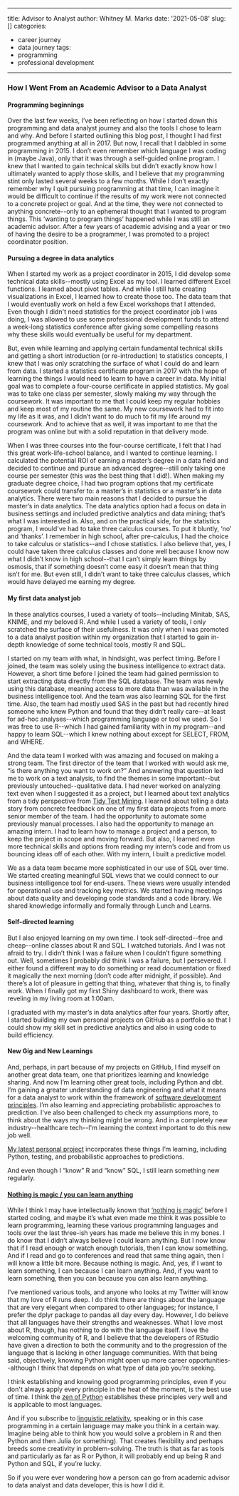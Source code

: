  
---
title: Advisor to Analyst
author: Whitney M. Marks
date: '2021-05-08'
slug: []
categories:
  - career journey
  - data journey
tags:
  - programming
  - professional development
---

### How I Went From an Academic Advisor to a Data Analyst

#### Programming beginnings

Over the last few weeks, I’ve been reflecting on how I started down this programming and data analyst journey and also the tools I chose to learn and why. And before I started outlining this blog post, I thought I had first programmed anything at all in 2017. But now, I recall that I dabbled in some programming in 2015. I don’t even remember which language I was coding in (maybe Java), only that it was through a self-guided online program. I knew that I wanted to gain technical skills but didn’t exactly know how I ultimately wanted to apply those skills, and I believe that my programming stint only lasted several weeks to a few months. While I don’t exactly remember why I quit pursuing programming at that time, I can imagine it would be difficult to continue if the results of my work were not connected to a concrete project or goal. And at the time, they were not connected to anything concrete--only to an ephemeral thought that I wanted to program things. This ‘wanting to program things’ happened while I was still an academic advisor. After a few years of academic advising and a year or two of having the desire to be a programmer, I was promoted to a project coordinator position.

#### Pursuing a degree in data analytics

When I started my work as a project coordinator in 2015, I did develop some technical data skills--mostly using Excel as my tool. I learned different Excel functions. I learned about pivot tables. And while I still hate creating visualizations in Excel, I learned how to create those too. The data team that I would eventually work on held a few Excel workshops that I attended. Even though I didn't need statistics for the project coordinator job I was doing, I was allowed to use some professional development funds to attend a week-long statistics conference after giving some compelling reasons why these skills would eventually be useful for my department.

But, even while learning and applying certain fundamental technical skills and getting a short introduction (or re-introduction) to statistics concepts, I knew that I was only scratching the surface of what I could do and learn from data. I started a statistics certificate program in 2017 with the hope of learning the things I would need to learn to have a career in data. My initial goal was to complete a four-course certificate in applied statistics. My goal was to take one class per semester, slowly making my way through the coursework. It was important to me that I could keep my regular hobbies and keep most of my routine the same. My new coursework had to fit into my life as it was, and I didn’t want to do much to fit my life around my coursework. And to achieve that as well, it was important to me that the program was online but with a solid reputation in that delivery mode.

When I was three courses into the four-course certificate, I felt that I had this great work-life-school balance, and I wanted to continue learning. I calculated the potential ROI of earning a master’s degree in a data field and decided to continue and pursue an advanced degree--still only taking one course per semester (this was the best thing that I did!). When making my graduate degree choice, I had two program options that my certificate coursework could transfer to: a master’s in statistics or a master’s in data analytics. There were two main reasons that I decided to pursue the master’s in data analytics. The data analytics option had a focus on data in business settings and included predictive analytics and data mining; that’s what I was interested in. Also, and on the practical side, for the statistics program, I would've had to take three calculus courses. To put it bluntly, ‘no’ and ‘thanks’. I remember in high school, after pre-calculus, I had the choice to take calculus or statistics--and I chose statistics. I also believe that, yes, I could have taken three calculus classes and done well because I know now what I didn’t know in high school--that I can’t simply learn things by osmosis, that if something doesn’t come easy it doesn’t mean that thing isn’t for me. But even still, I didn’t want to take three calculus classes, which would have delayed me earning my degree.

#### My first data analyst job

In these analytics courses, I used a variety of tools--including Minitab, SAS, KNIME, and my beloved R. And while I used a variety of tools, I only scratched the surface of their usefulness. It was only when I was promoted to a data analyst position within my organization that I started to gain in-depth knowledge of some technical tools, mostly R and SQL. 

I started on my team with what, in hindsight, was perfect timing. Before I joined, the team was solely using the business intelligence to extract data. However, a short time before I joined the team had gained permission to start extracting data directly from the SQL database. The team was newly using this database, meaning access to more data than was available in the business intelligence tool. And the team was also learning SQL for the first time. Also, the team had mostly used SAS in the past but had recently hired someone who knew Python and found that they didn’t really care--at least for ad-hoc analyses--which programming language or tool we used. So I was free to use R--which I had gained familiarity with in my program--and happy to learn SQL--which I knew nothing about except for SELECT, FROM, and WHERE.

And the data team I worked with was amazing and focused on making a strong team. The first director of the team that I worked with would ask me, “is there anything you want to work on?” And answering that question led me to work on a text analysis, to find the themes in some important--but previously untouched--qualitative data. I had never worked on analyzing text even when I suggested it as a project, but I learned about text analytics from a tidy perspective from [Tidy Text Mining](https://www.tidytextmining.com/). I learned about telling a data story from concrete feedback on one of my first data projects from a more senior member of the team. I had the opportunity to automate some previously manual processes. I also had the opportunity to manage an amazing intern. I had to learn how to manage a project and a person, to keep the project in scope and moving forward. But also, I learned even more technical skills and options from reading my intern’s code and from us bouncing ideas off of each other. With my intern, I built a predictive model. 

We as a data team became more sophisticated in our use of SQL over time. We started creating meaningful SQL views that we could connect to our business intelligence tool for end-users. These views were usually intended for operational use and tracking key metrics. We started having meetings about data quality and developing code standards and a code library. We shared knowledge informally and formally through Lunch and Learns.

#### Self-directed learning

But I also enjoyed learning on my own time. I took self-directed--free and cheap--online classes about R and SQL. I watched tutorials. And I was not afraid to try. I didn’t think I was a failure when I couldn’t figure something out. Well, sometimes I probably did think I was a failure, but I persevered. I either found a different way to do something or read documentation or fixed it magically the next morning (don’t code after midnight, if possible). And there’s a lot of pleasure in getting that thing, whatever that thing is, to finally work. When I finally got my first Shiny dashboard to work, there was reveling in my living room at 1:00am.

I graduated with my master’s in data analytics after four years. Shortly after, I started building my own personal projects on GitHub as a portfolio so that I could show my skill set in predictive analytics and also in using code to build efficiency. 

#### New Gig and New Learnings

And, perhaps, in part because of my projects on GitHub, I find myself on another great data team, one that prioritizes learning and knowledge sharing. And now I’m learning other great tools, including Python and dbt. I’m gaining a greater understanding of data engineering and what it means for a data analyst to work within the framework of [software development principles](https://blog.fishtownanalytics.com/welcome-youre-now-a-software-developer/). I’m also learning and appreciating probabilistic approaches to prediction. I've also been challenged to check my assumptions more, to think about the ways my thinking might be wrong. And in a completely new industry--healthcare tech--I'm learning the context important to do this new job well.

[My latest personal project](https://github.com/whitneymichelle/class_enrollment_simulations) incorporates these things I’m learning, including Python, testing, and probabilistic approaches to predictions. 

And even though I “know” R and “know” SQL, I still learn something new regularly. 

#### [Nothing is magic / you can learn anything](https://blog.fishtownanalytics.com/welcome-youre-now-a-software-developer/)

While I think I may have intellectually known that [‘nothing is magic’](https://blog.fishtownanalytics.com/welcome-youre-now-a-software-developer/) before I started coding, and maybe it’s what even made me think it was possible to learn programming, learning these various programming languages and tools over the last three-ish years has made me believe this in my bones. I do know that I didn’t always believe I could learn anything. But I now know that if I read enough or watch enough tutorials, then I can know something. And if I read and go to conferences and read that same thing again, then I will know a little bit more. Because nothing is magic. And, yes, if I want to learn something, I can because I can learn anything. And, if you want to learn something, then you can because you can also learn anything. 

I’ve mentioned various tools, and anyone who looks at my Twitter will know that my love of R runs deep. I do think there are things about the language that are very elegant when compared to other languages; for instance, I prefer the dplyr package to pandas all day every day. However, I do believe that all languages have their strengths and weaknesses. What I love most about R, though, has nothing to do with the language itself. I love the welcoming community of R, and I believe that the developers of RStudio have given a direction to both the community and to the progression of the language that is lacking in other language communities. With that being said, objectively, knowing Python might open up more career opportunities--although I think that depends on what type of data job you’re seeking. 

I think establishing and knowing good programming principles, even if you don't always apply every principle in the heat of the moment, is the best use of time. I think the [zen of Python](https://www.Python.org/dev/peps/pep-0020/) establishes these principles very well and is applicable to most languages. 

And if you subscribe to [linguistic relativity](https://en.wikipedia.org/wiki/Linguistic_relativity),
speaking or in this case programming in a certain language may make you think in a certain way. Imagine being able to think how you would solve a problem in R and then Python and then Julia (or something). That creates flexibility and perhaps breeds some creativity in problem-solving. The truth is that as far as tools and particularly as far as R or Python, it will probably end up being R and Python and SQL, if you’re lucky. 

So if you were ever wondering how a person can go from academic advisor to data analyst and data developer, this is how I did it.





